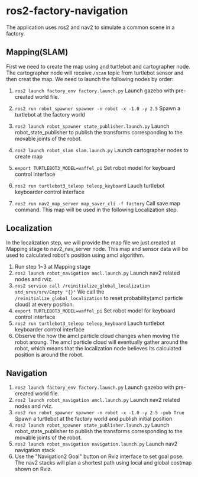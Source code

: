 # ros2-factory-navigation
The application uses ros2 and nav2 to simulate a common scene in a factory. 

## Mapping(SLAM)

First we need to create the map using and turtlebot and cartographer node. The cartographer node will receive `/scan` topic from turtlebot sensor and then creat the map.
We need to launch the following nodes by order:

1. `ros2 launch factory_env factory.launch.py` Launch gazebo with pre-created world file.
1. `ros2 run robot_spawner spawner -n robot -x -1.0 -y 2.5` Spawn a turtlebot at the factory world
1. `ros2 launch robot_spawner state_publisher.launch.py` Launch robot_state_publisher to publish the transforms corresponding to the movable joints of the robot.
1. `ros2 launch robot_slam slam.launch.py` Launch cartographer nodes to create map

1. `export TURTLEBOT3_MODEL=waffel_pi` Set robot model for keyboard control interface
1. `ros2 run turtlebot3_teleop teleop_keyboard` Lauch turtlebot keyboarder control interface

1. `ros2 run nav2_map_server map_saver_cli -f factory` Call save map command. This map will be used in the following Localization step.

## Localization

In the localization step, we will provide the map file we just created at Mapping stage to nav2_nav_server node. This map and sensor data will be used to calculated robot's position using amcl algorithm.

1. Run step 1~3 at Mapping stage
1. `ros2 launch robot_navigation amcl.launch.py` Launch nav2 related nodes and rviz.
1. `ros2 service call /reinitialize_global_localization std_srvs/srv/Empty "{}"` We call the `/reinitialize_global_localization` to reset probability(amcl particle cloud) at every position. 
1. `export TURTLEBOT3_MODEL=waffel_pi` Set robot model for keyboard control interface
1. `ros2 run turtlebot3_teleop teleop_keyboard` Lauch turtlebot keyboarder control interface
1. Observe the how the amcl particle cloud changes when moving the robot aroung. The amcl particle cloud will eventually gather around the robot, which means that the localization node believes its calculated position is around the robot.

## Navigation

1. `ros2 launch factory_env factory.launch.py` Launch gazebo with pre-created world file.
1. `ros2 launch robot_navigation amcl.launch.py` Launch nav2 related nodes and rviz.
1. `ros2 run robot_spawner spawner -n robot -x -1.0 -y 2.5 -pub True` Spawn a turtlebot at the factory world and publish initial position
1. `ros2 launch robot_spawner state_publisher.launch.py` Launch robot_state_publisher to publish the transforms corresponding to the movable joints of the robot.
1. `ros2 launch robot_navigation navigation.launch.py` Launch nav2 navigation stack
1. Use the "Navigation2 Goal" button on Rviz interface to set goal pose. The nav2 stacks will plan a shortest path using local and global costmap shown on Rviz.